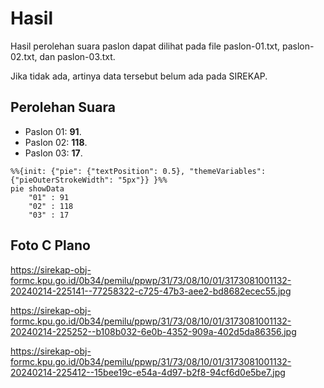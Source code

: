 # Hasil

Hasil perolehan suara paslon dapat dilihat pada file paslon-01.txt, paslon-02.txt, dan paslon-03.txt.

Jika tidak ada, artinya data tersebut belum ada pada SIREKAP.

## Perolehan Suara

 * Paslon 01: **91**.
 * Paslon 02: **118**.
 * Paslon 03: **17**.

```mermaid
%%{init: {"pie": {"textPosition": 0.5}, "themeVariables": {"pieOuterStrokeWidth": "5px"}} }%%
pie showData
    "01" : 91
    "02" : 118
    "03" : 17
```
## Foto C Plano

https://sirekap-obj-formc.kpu.go.id/0b34/pemilu/ppwp/31/73/08/10/01/3173081001132-20240214-225141--77258322-c725-47b3-aee2-bd8682ecec55.jpg

https://sirekap-obj-formc.kpu.go.id/0b34/pemilu/ppwp/31/73/08/10/01/3173081001132-20240214-225252--b108b032-6e0b-4352-909a-402d5da86356.jpg

https://sirekap-obj-formc.kpu.go.id/0b34/pemilu/ppwp/31/73/08/10/01/3173081001132-20240214-225412--15bee19c-e54a-4d97-b2f8-94cf6d0e5be7.jpg
